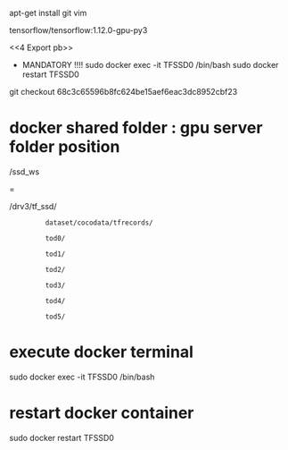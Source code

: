 apt-get install git vim

tensorflow/tensorflow:1.12.0-gpu-py3

<<4 Export pb>>

* MANDATORY !!!!
sudo docker exec -it TFSSD0 /bin/bash
sudo docker restart TFSSD0

git checkout 68c3c65596b8fc624be15aef6eac3dc8952cbf23


# docker shared folder : gpu server folder position

/ssd_ws

=

/drv3/tf_ssd/

             dataset/cocodata/tfrecords/
             
             tod0/
             
             tod1/
             
             tod2/

             tod3/

             tod4/

             tod5/


# execute docker terminal

sudo docker exec -it TFSSD0 /bin/bash

# restart docker container

sudo docker restart TFSSD0

